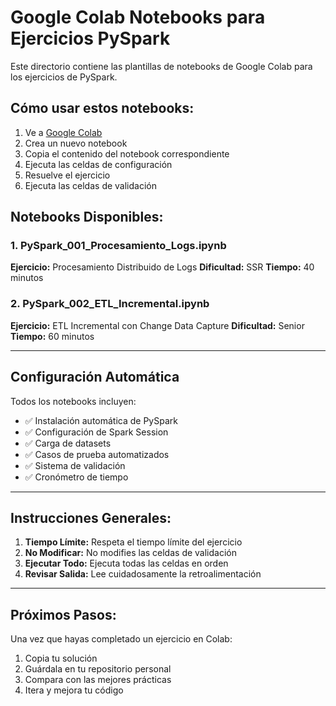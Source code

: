 # Google Colab Notebooks para Ejercicios PySpark

Este directorio contiene las plantillas de notebooks de Google Colab para los ejercicios de PySpark.

## Cómo usar estos notebooks:

1. Ve a [Google Colab](https://colab.research.google.com/)
2. Crea un nuevo notebook
3. Copia el contenido del notebook correspondiente
4. Ejecuta las celdas de configuración
5. Resuelve el ejercicio
6. Ejecuta las celdas de validación

## Notebooks Disponibles:

### 1. PySpark_001_Procesamiento_Logs.ipynb
**Ejercicio:** Procesamiento Distribuido de Logs
**Dificultad:** SSR
**Tiempo:** 40 minutos

### 2. PySpark_002_ETL_Incremental.ipynb
**Ejercicio:** ETL Incremental con Change Data Capture
**Dificultad:** Senior
**Tiempo:** 60 minutos

---

## Configuración Automática

Todos los notebooks incluyen:
- ✅ Instalación automática de PySpark
- ✅ Configuración de Spark Session
- ✅ Carga de datasets
- ✅ Casos de prueba automatizados
- ✅ Sistema de validación
- ✅ Cronómetro de tiempo

---

## Instrucciones Generales:

1. **Tiempo Límite:** Respeta el tiempo límite del ejercicio
2. **No Modificar:** No modifies las celdas de validación
3. **Ejecutar Todo:** Ejecuta todas las celdas en orden
4. **Revisar Salida:** Lee cuidadosamente la retroalimentación

---

## Próximos Pasos:

Una vez que hayas completado un ejercicio en Colab:
1. Copia tu solución
2. Guárdala en tu repositorio personal
3. Compara con las mejores prácticas
4. Itera y mejora tu código

